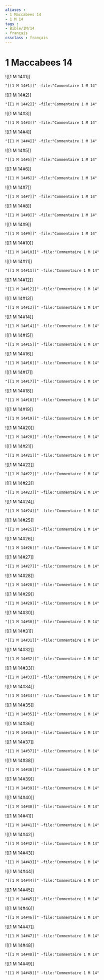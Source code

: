 ```yaml
---
aliases : 
- 1 Maccabees 14
- 1 M 14
tags : 
- Bible/1M/14
- français
cssclass : français
---
```


# 1 Maccabees 14

![[1 M 14#1]]

```query
"[[1 M 14#1]]" -file:"Commentaire 1 M 14"
```

![[1 M 14#2]]

```query
"[[1 M 14#2]]" -file:"Commentaire 1 M 14"
```

![[1 M 14#3]]

```query
"[[1 M 14#3]]" -file:"Commentaire 1 M 14"
```

![[1 M 14#4]]

```query
"[[1 M 14#4]]" -file:"Commentaire 1 M 14"
```

![[1 M 14#5]]

```query
"[[1 M 14#5]]" -file:"Commentaire 1 M 14"
```

![[1 M 14#6]]

```query
"[[1 M 14#6]]" -file:"Commentaire 1 M 14"
```

![[1 M 14#7]]

```query
"[[1 M 14#7]]" -file:"Commentaire 1 M 14"
```

![[1 M 14#8]]

```query
"[[1 M 14#8]]" -file:"Commentaire 1 M 14"
```

![[1 M 14#9]]

```query
"[[1 M 14#9]]" -file:"Commentaire 1 M 14"
```

![[1 M 14#10]]

```query
"[[1 M 14#10]]" -file:"Commentaire 1 M 14"
```

![[1 M 14#11]]

```query
"[[1 M 14#11]]" -file:"Commentaire 1 M 14"
```

![[1 M 14#12]]

```query
"[[1 M 14#12]]" -file:"Commentaire 1 M 14"
```

![[1 M 14#13]]

```query
"[[1 M 14#13]]" -file:"Commentaire 1 M 14"
```

![[1 M 14#14]]

```query
"[[1 M 14#14]]" -file:"Commentaire 1 M 14"
```

![[1 M 14#15]]

```query
"[[1 M 14#15]]" -file:"Commentaire 1 M 14"
```

![[1 M 14#16]]

```query
"[[1 M 14#16]]" -file:"Commentaire 1 M 14"
```

![[1 M 14#17]]

```query
"[[1 M 14#17]]" -file:"Commentaire 1 M 14"
```

![[1 M 14#18]]

```query
"[[1 M 14#18]]" -file:"Commentaire 1 M 14"
```

![[1 M 14#19]]

```query
"[[1 M 14#19]]" -file:"Commentaire 1 M 14"
```

![[1 M 14#20]]

```query
"[[1 M 14#20]]" -file:"Commentaire 1 M 14"
```

![[1 M 14#21]]

```query
"[[1 M 14#21]]" -file:"Commentaire 1 M 14"
```

![[1 M 14#22]]

```query
"[[1 M 14#22]]" -file:"Commentaire 1 M 14"
```

![[1 M 14#23]]

```query
"[[1 M 14#23]]" -file:"Commentaire 1 M 14"
```

![[1 M 14#24]]

```query
"[[1 M 14#24]]" -file:"Commentaire 1 M 14"
```

![[1 M 14#25]]

```query
"[[1 M 14#25]]" -file:"Commentaire 1 M 14"
```

![[1 M 14#26]]

```query
"[[1 M 14#26]]" -file:"Commentaire 1 M 14"
```

![[1 M 14#27]]

```query
"[[1 M 14#27]]" -file:"Commentaire 1 M 14"
```

![[1 M 14#28]]

```query
"[[1 M 14#28]]" -file:"Commentaire 1 M 14"
```

![[1 M 14#29]]

```query
"[[1 M 14#29]]" -file:"Commentaire 1 M 14"
```

![[1 M 14#30]]

```query
"[[1 M 14#30]]" -file:"Commentaire 1 M 14"
```

![[1 M 14#31]]

```query
"[[1 M 14#31]]" -file:"Commentaire 1 M 14"
```

![[1 M 14#32]]

```query
"[[1 M 14#32]]" -file:"Commentaire 1 M 14"
```

![[1 M 14#33]]

```query
"[[1 M 14#33]]" -file:"Commentaire 1 M 14"
```

![[1 M 14#34]]

```query
"[[1 M 14#34]]" -file:"Commentaire 1 M 14"
```

![[1 M 14#35]]

```query
"[[1 M 14#35]]" -file:"Commentaire 1 M 14"
```

![[1 M 14#36]]

```query
"[[1 M 14#36]]" -file:"Commentaire 1 M 14"
```

![[1 M 14#37]]

```query
"[[1 M 14#37]]" -file:"Commentaire 1 M 14"
```

![[1 M 14#38]]

```query
"[[1 M 14#38]]" -file:"Commentaire 1 M 14"
```

![[1 M 14#39]]

```query
"[[1 M 14#39]]" -file:"Commentaire 1 M 14"
```

![[1 M 14#40]]

```query
"[[1 M 14#40]]" -file:"Commentaire 1 M 14"
```

![[1 M 14#41]]

```query
"[[1 M 14#41]]" -file:"Commentaire 1 M 14"
```

![[1 M 14#42]]

```query
"[[1 M 14#42]]" -file:"Commentaire 1 M 14"
```

![[1 M 14#43]]

```query
"[[1 M 14#43]]" -file:"Commentaire 1 M 14"
```

![[1 M 14#44]]

```query
"[[1 M 14#44]]" -file:"Commentaire 1 M 14"
```

![[1 M 14#45]]

```query
"[[1 M 14#45]]" -file:"Commentaire 1 M 14"
```

![[1 M 14#46]]

```query
"[[1 M 14#46]]" -file:"Commentaire 1 M 14"
```

![[1 M 14#47]]

```query
"[[1 M 14#47]]" -file:"Commentaire 1 M 14"
```

![[1 M 14#48]]

```query
"[[1 M 14#48]]" -file:"Commentaire 1 M 14"
```

![[1 M 14#49]]

```query
"[[1 M 14#49]]" -file:"Commentaire 1 M 14"
```


